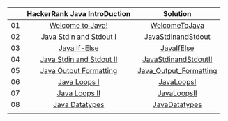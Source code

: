 
||HackerRank Java IntroDuction|Solution|
| :-: | :-: | :-: |
| 01 | [Welcome to Java!](https://www.hackerrank.com/challenges/welcome-to-java/problem?isFullScreen=true) |[WelcomeToJava](https://github.com/rsnirob/Programming-Language/blob/main/Java/HackerRank/Practice/WelcomeToJava) |
| 02 | [ Java Stdin and Stdout I](https://www.hackerrank.com/challenges/java-stdin-and-stdout-1/problem?isFullScreen=true) | [JavaStdinandStdout](https://github.com/rsnirob/Programming-Language/blob/main/Java/HackerRank/Practice/Java%20Stdin%20and%20Stdout%20I) |
| 03 | [Java If-Else](https://www.hackerrank.com/challenges/java-if-else/problem?isFullScreen=true) | [JavaIfElse](https://github.com/rsnirob/Programming-Language/tree/main/Java/HackerRank/Practice) |
| 04 | [Java Stdin and Stdout II](https://www.hackerrank.com/challenges/java-stdin-stdout/problem?isFullScreen=true) | [JavaStdinandStdoutII](https://github.com/rsnirob/Programming-Language/blob/main/Java/HackerRank/Practice/Java%20Stdin%20and%20Stdout%20II) |
| 05 |[Java Output Formatting](https://www.hackerrank.com/challenges/java-output-formatting/problem?isFullScreen=true)|[Java_Output_Formatting](https://github.com/rsnirob/Programming-Language/tree/main/Java/HackerRank/Practice)|
| 06 |[Java Loops I](https://www.hackerrank.com/challenges/java-loops-i/problem?isFullScreen=true)|[JavaLoopsI](https://github.com/rsnirob/Programming-Language/blob/main/Java/HackerRank/Practice/Java%20Loops%20I)|
| 07 |[Java Loops II](https://www.hackerrank.com/challenges/java-loops/problem?isFullScreen=true)|[JavaLoopsII](https://github.com/rsnirob/Programming-Language/blob/main/Java/HackerRank/Practice/Java%20Loops%20II)|
| 08 |[Java Datatypes](https://www.hackerrank.com/challenges/java-datatypes/problem?isFullScreen=true)|[JavaDatatypes](https://github.com/rsnirob/Programming-Language/blob/main/Java/HackerRank/Practice/Java%20Datatypes)|
|  ||[]()|


